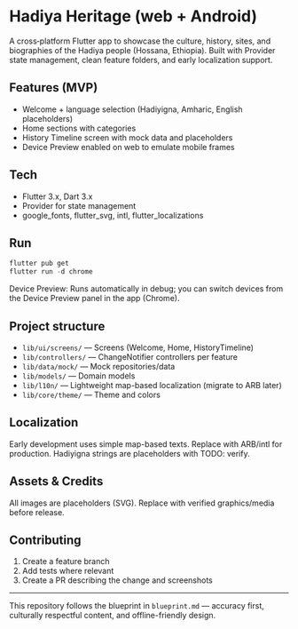 # Hadiya Heritage (web + Android)

A cross‑platform Flutter app to showcase the culture, history, sites, and biographies of the Hadiya people (Hossana, Ethiopia). Built with Provider state management, clean feature folders, and early localization support.

## Features (MVP)
- Welcome + language selection (Hadiyigna, Amharic, English placeholders)
- Home sections with categories
- History Timeline screen with mock data and placeholders
- Device Preview enabled on web to emulate mobile frames

## Tech
- Flutter 3.x, Dart 3.x
- Provider for state management
- google_fonts, flutter_svg, intl, flutter_localizations

## Run
```powershell
flutter pub get
flutter run -d chrome
```

Device Preview: Runs automatically in debug; you can switch devices from the Device Preview panel in the app (Chrome).

## Project structure
- `lib/ui/screens/` — Screens (Welcome, Home, HistoryTimeline)
- `lib/controllers/` — ChangeNotifier controllers per feature
- `lib/data/mock/` — Mock repositories/data
- `lib/models/` — Domain models
- `lib/l10n/` — Lightweight map-based localization (migrate to ARB later)
- `lib/core/theme/` — Theme and colors

## Localization
Early development uses simple map-based texts. Replace with ARB/intl for production. Hadiyigna strings are placeholders with TODO: verify.

## Assets & Credits
All images are placeholders (SVG). Replace with verified graphics/media before release.

## Contributing
1. Create a feature branch
2. Add tests where relevant
3. Create a PR describing the change and screenshots

---
This repository follows the blueprint in `blueprint.md` — accuracy first, culturally respectful content, and offline-friendly design.
